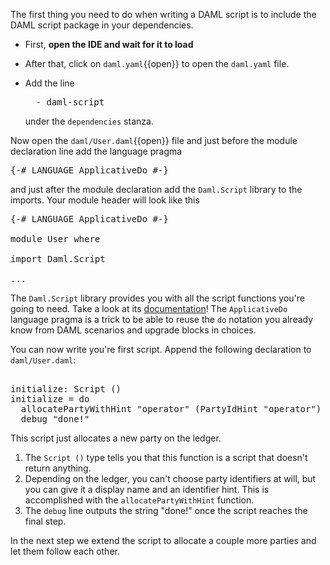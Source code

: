 The first thing you need to do when writing a DAML script is to include the DAML script package in
your dependencies. 

- First, **open the IDE and wait for it to load**
- After that, click on `daml.yaml`{{open}} to open the `daml.yaml` file.
- Add the line

  <pre class="file" data-target="clipboard">
    - daml-script
  </pre>

  under the `dependencies` stanza. 

Now open the `daml/User.daml`{{open}} file and just before the module declaration line add the
language pragma

<pre class="file" data-target="clipboard">
{-# LANGUAGE ApplicativeDo #-}
</pre>

and just after the module declaration add the `Daml.Script` library to the imports. Your module
header will look like this

<pre>
{-# LANGUAGE ApplicativeDo #-}

module User where

import Daml.Script

...
</pre>

The `Daml.Script` library provides you with all the script functions you're going to need. Take a
look at its [documentation](https://docs.daml.com/daml-script/daml-script-docs.html)! The
`ApplicativeDo` language pragma is a trick to be able to reuse the `do` notation you already know
from DAML scenarios and upgrade blocks in choices.

You can now write you're first script. Append the following declaration to `daml/User.daml`:

<pre class="file" data-filename="daml/User.daml" data-target="append">

initialize: Script ()
initialize = do
  allocatePartyWithHint "operator" (PartyIdHint "operator")
  debug "done!"
</pre>

This script just allocates a new party on the ledger. 

1. The `Script ()` type tells you that this function is a script that doesn't return anything. 
1. Depending on the ledger, you can't choose party identifiers at will, but you can give it a
   display name and an identifier hint. This is accomplished with the `allocatePartyWithHint`
   function. 
1. The `debug` line outputs the string "done!" once the script reaches the final step. 

In the next step we extend the script to allocate a couple more parties and let them follow each
other.
